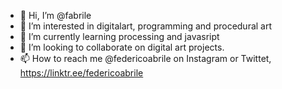 - 👋 Hi, I’m @fabrile
- 👀 I’m interested in digitalart, programming and procedural art
- 🌱 I’m currently learning processing and javasript
- 💞️ I’m looking to collaborate on digital art projects.
- 📫 How to reach me @federicoabrile on Instagram or Twittet, 
https://linktr.ee/federicoabrile

<!---
fabrile/fabrile is a ✨ special ✨ repository because its `README.md` (this file) appears on your GitHub profile.
You can click the Preview link to take a look at your changes.
--->
